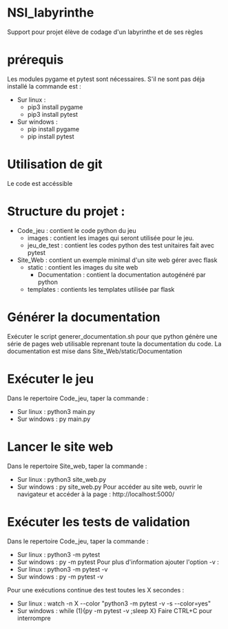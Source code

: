 # NSI_labyrinthe
Support pour projet élève de codage d'un labyrinthe et de ses règles  

# prérequis
Les modules pygame et pytest sont nécessaires.
S'il ne sont pas déja installé la commande est :
- Sur linux :
   - pip3 install pygame
   - pip3 install pytest
- Sur windows :
  - pip install pygame
  - pip install pytest

# Utilisation de git
Le code est accéssible

# Structure du projet :
  - Code_jeu : contient le code python du jeu
      * images : contient les images qui seront utilisée pour le jeu.
      * jeu_de_test : contient les codes python des test unitaires fait avec pytest
  - Site_Web : contient un exemple minimal d'un site web gérer avec flask
      * static : contient les images du site web
          + Documentation : contient la documentation autogénéré par python
      * templates : contients les templates utilisée par flask

# Générer la documentation
Exécuter le script generer_documentation.sh pour que python génère une série de pages web utilisable reprenant toute la documentation du code.
La documentation est mise dans Site_Web/static/Documentation

# Exécuter le jeu
Dans le repertoire Code_jeu, taper la commande  :
- Sur linux : python3 main.py
- Sur windows : py main.py

# Lancer le site web
Dans le repertoire Site_web, taper la commande :
- Sur linux : python3 site_web.py
- Sur windows : py site_web.py
Pour accéder au site web, ouvrir le navigateur et accéder à la page :
http://localhost:5000/


# Exécuter les tests de validation
Dans le repertoire Code_jeu, taper la commande  :
- Sur linux : python3 -m  pytest
- Sur windows : py -m pytest
Pour plus d'information ajouter l'option -v :
- Sur linux : python3 -m  pytest  -v
- Sur windows : py -m pytest -v

Pour une exécutions continue des test toutes les X secondes :
- Sur linux : watch -n X --color "python3 -m pytest -v -s --color=yes"
- Sur windows : while (1){py -m pytest -v ;sleep X}
Faire CTRL+C pour interrompre
